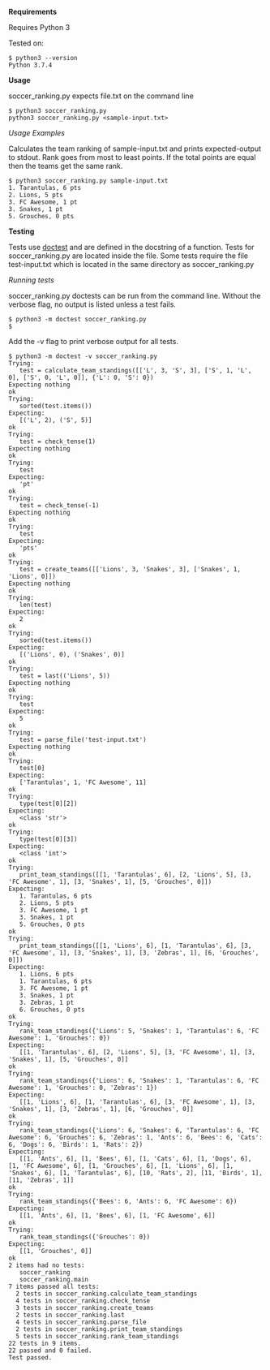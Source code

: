 **Requirements**

Requires Python 3

Tested on:
```
$ python3 --version 
Python 3.7.4
```

**Usage**

soccer_ranking.py expects file.txt on the command line
```
$ python3 soccer_ranking.py
python3 soccer_ranking.py <sample-input.txt>
```

*Usage Examples*

Calculates the team ranking of sample-input.txt and prints expected-output to stdout. 
Rank goes from most to least points. If the total points are equal then the teams get the same rank.

```
$ python3 soccer_ranking.py sample-input.txt
1. Tarantulas, 6 pts
2. Lions, 5 pts
3. FC Awesome, 1 pt
3. Snakes, 1 pt
5. Grouches, 0 pts
```

**Testing**
 
Tests use [doctest](https://docs.python.org/3/library/doctest.html) and are defined in the docstring of a function. 
Tests for soccer_ranking.py are located inside the file. 
Some tests require the file test-input.txt which is located in the same directory as soccer_ranking.py

*Running tests*

soccer_ranking.py doctests can be run from the command line. 
Without the verbose flag, no output is listed unless a test fails. 

```
$ python3 -m doctest soccer_ranking.py
$ 
```

Add the -v flag to print verbose output for all tests.
 
 ```
$ python3 -m doctest -v soccer_ranking.py
Trying:
    test = calculate_team_standings([['L', 3, 'S', 3], ['S', 1, 'L', 0], ['S', 0, 'L', 0]], {'L': 0, 'S': 0})
Expecting nothing
ok
Trying:
    sorted(test.items())
Expecting:
    [('L', 2), ('S', 5)]
ok
Trying:
    test = check_tense(1)
Expecting nothing
ok
Trying:
    test
Expecting:
    'pt'
ok
Trying:
    test = check_tense(-1)
Expecting nothing
ok
Trying:
    test
Expecting:
    'pts'
ok
Trying:
    test = create_teams([['Lions', 3, 'Snakes', 3], ['Snakes', 1, 'Lions', 0]])
Expecting nothing
ok
Trying:
    len(test)
Expecting:
    2
ok
Trying:
    sorted(test.items())
Expecting:
    [('Lions', 0), ('Snakes', 0)]
ok
Trying:
    test = last(('Lions', 5))
Expecting nothing
ok
Trying:
    test
Expecting:
    5
ok
Trying:
    test = parse_file('test-input.txt')
Expecting nothing
ok
Trying:
    test[0]
Expecting:
    ['Tarantulas', 1, 'FC Awesome', 11]
ok
Trying:
    type(test[0][2])
Expecting:
    <class 'str'>
ok
Trying:
    type(test[0][3])
Expecting:
    <class 'int'>
ok
Trying:
    print_team_standings([[1, 'Tarantulas', 6], [2, 'Lions', 5], [3, 'FC Awesome', 1], [3, 'Snakes', 1], [5, 'Grouches', 0]])
Expecting:
    1. Tarantulas, 6 pts
    2. Lions, 5 pts
    3. FC Awesome, 1 pt
    3. Snakes, 1 pt
    5. Grouches, 0 pts
ok
Trying:
    print_team_standings([[1, 'Lions', 6], [1, 'Tarantulas', 6], [3, 'FC Awesome', 1], [3, 'Snakes', 1], [3, 'Zebras', 1], [6, 'Grouches', 0]])
Expecting:
    1. Lions, 6 pts
    1. Tarantulas, 6 pts
    3. FC Awesome, 1 pt
    3. Snakes, 1 pt
    3. Zebras, 1 pt
    6. Grouches, 0 pts
ok
Trying:
    rank_team_standings({'Lions': 5, 'Snakes': 1, 'Tarantulas': 6, 'FC Awesome': 1, 'Grouches': 0})
Expecting:
    [[1, 'Tarantulas', 6], [2, 'Lions', 5], [3, 'FC Awesome', 1], [3, 'Snakes', 1], [5, 'Grouches', 0]]
ok
Trying:
    rank_team_standings({'Lions': 6, 'Snakes': 1, 'Tarantulas': 6, 'FC Awesome': 1, 'Grouches': 0, 'Zebras': 1})
Expecting:
    [[1, 'Lions', 6], [1, 'Tarantulas', 6], [3, 'FC Awesome', 1], [3, 'Snakes', 1], [3, 'Zebras', 1], [6, 'Grouches', 0]]
ok
Trying:
    rank_team_standings({'Lions': 6, 'Snakes': 6, 'Tarantulas': 6, 'FC Awesome': 6, 'Grouches': 6, 'Zebras': 1, 'Ants': 6, 'Bees': 6, 'Cats': 6, 'Dogs': 6, 'Birds': 1, 'Rats': 2})
Expecting:
    [[1, 'Ants', 6], [1, 'Bees', 6], [1, 'Cats', 6], [1, 'Dogs', 6], [1, 'FC Awesome', 6], [1, 'Grouches', 6], [1, 'Lions', 6], [1, 'Snakes', 6], [1, 'Tarantulas', 6], [10, 'Rats', 2], [11, 'Birds', 1], [11, 'Zebras', 1]]
ok
Trying:
    rank_team_standings({'Bees': 6, 'Ants': 6, 'FC Awesome': 6})
Expecting:
    [[1, 'Ants', 6], [1, 'Bees', 6], [1, 'FC Awesome', 6]]
ok
Trying:
    rank_team_standings({'Grouches': 0})
Expecting:
    [[1, 'Grouches', 0]]
ok
2 items had no tests:
    soccer_ranking
    soccer_ranking.main
7 items passed all tests:
   2 tests in soccer_ranking.calculate_team_standings
   4 tests in soccer_ranking.check_tense
   3 tests in soccer_ranking.create_teams
   2 tests in soccer_ranking.last
   4 tests in soccer_ranking.parse_file
   2 tests in soccer_ranking.print_team_standings
   5 tests in soccer_ranking.rank_team_standings
22 tests in 9 items.
22 passed and 0 failed.
Test passed.
```


